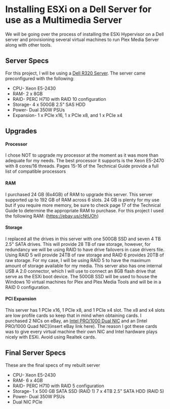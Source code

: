 # Installing ESXi on a Dell Server for use as a Multimedia Server
We will be going over the process of installing the ESXi Hypervisor on a Dell  server and provisioning several virtual machines to run Plex Media Server along with other tools.

## Server Specs
For this project, I will be using a [Dell R320 Server](https://cdn.cnetcontent.com/2b/d0/2bd0225a-38b9-4b41-9a43-85ea38a463a5.pdf "Technical Guide"). The server came preconfigured with the following:
  * CPU- Xeon E5-2430
  * RAM- 2 x 8GB
  * RAID- PERC H710 with RAID 10 configuration
  * Storage- 4 x 500GB 2.5" SAS HDD
  * Power- Dual 350W PSUs
  * Expansion- 1 x PCIe x16, 1 x PCIe x8, and 1 x PCIe x4

## Upgrades
#### Processor
I chose NOT to upgrade my processor at the moment as it was more than adequate for my needs. The best processor it supports is the Xeon E5-2470 with 8 cores/16 threads. Pages 15-16 of the Technical Guide provide a full list of compatible processors

#### RAM
I purchased 24 GB (6x4GB) of RAM to upgrade this server. This server supported up to 192 GB of RAM across 6 slots. 24 GB is plenty for my use but if you require more memory, be sure to check page 17 of the Technical Guide to determine the appropriate RAM to purchase.
For this project I used the following RAM: (https://ebay.us/cNtUOh)

#### Storage
I replaced all the drives in this server with one 500GB SSD and seven 4 TB 2.5" SATA drives. This will provide 28 TB of raw storage, however, for redundancy we will be using RAID to have drive failovers in case drivers file. Using RAID 5 will provide 24TB of raw storage and RAID 6 provides 20TB of raw storage. For my case, I will be using RAID 5 to have the maximum amount of storage available for my media. This server also has one internal USB A 2.0 connector, which I will use to connect an 8GB flash drive that serve as the ESXi boot device. The 500GB SSD will be used to house the Windows 10 virtual machines for Plex and Plex Media Tools and will be in a RAID 0 configuration.

#### PCI Expansion
This server has 1 PCIe x16, 1 PCIe x8, and 1 PCIe x4 slot. The x8 and x4 slots are low profile cards so keep that in mind when obtaining cards. I purchased 2 NICs on eBay, an [Intel PRO/1000 Dual NIC](https://ebay.us/yv7rMx) and an [Intel PRO/1000 Quad NIC](insert eBay link here). The reason I got these cards was to give every virtual machine their own NIC and Intel hardware plays nicely with ESXi. Avoid using Realtek cards. 

## Final Server Specs
These are the final specs of my rebuilt server
  * CPU- Xeon E5-2430
  * RAM- 6 x 4GB
  * RAID- PERC H710 with RAID 5 configuration
  * Storage- 1 x 500 GB SATA SSD (RAID 1) 7 x 4TB 2.5" SATA HDD (RAID 5)
  * Power- Dual 350W PSUs
  * Dual NIC PCIe
